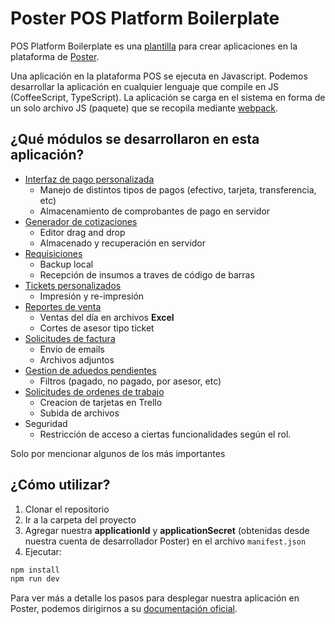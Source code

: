 # Poster POS Platform Boilerplate

POS Platform Boilerplate es una [plantilla](https://github.com/joinposter/pos-platform-boilerplate) para crear aplicaciones en la plataforma de [Poster](https://joinposter.com).

Una aplicación en la plataforma POS se ejecuta en Javascript. Podemos desarrollar la aplicación en cualquier lenguaje que compile en JS (CoffeeScript, TypeScript). La aplicación se carga en el sistema en forma de un solo archivo JS (paquete) que se recopila mediante [webpack](https://webpack.js.org/).

## ¿Qué módulos se desarrollaron en esta aplicación?
* [Interfaz de pago personalizada](https://github.com/lecas93/poster-boilerplate/tree/master/main/app/components/payment-interface)
    * Manejo de distintos tipos de pagos (efectivo, tarjeta, transferencia, etc)
    * Almacenamiento de comprobantes de pago en servidor
* [Generador de cotizaciones](https://github.com/lecas93/poster-boilerplate/tree/master/main/app/components/cotizacion)
    * Editor drag and drop
    * Almacenado y recuperación en servidor
* [Requisiciones](https://github.com/lecas93/poster-boilerplate/tree/master/main/app/components/requisicion)
    * Backup local
    * Recepción de insumos a traves de código de barras
* [Tickets personalizados](https://github.com/lecas93/poster-boilerplate/tree/master/main/app/components/util)
    * Impresión y re-impresión
* [Reportes de venta](https://github.com/lecas93/poster-boilerplate/tree/master/main/app/components/reporte)
    * Ventas del día en archivos **Excel**
    * Cortes de asesor tipo ticket
* [Solicitudes de factura](https://github.com/lecas93/poster-boilerplate/tree/master/main/app/components/factura)
    * Envio de emails
    * Archivos adjuntos
* [Gestion de aduedos pendientes](https://github.com/lecas93/poster-boilerplate/tree/master/main/app/components/util/AdeudosManager)
    * Filtros (pagado, no pagado, por asesor, etc)
* [Solicitudes de ordenes de trabajo](https://github.com/lecas93/poster-boilerplate/tree/master/main/app/components/orden-trabajo)
    * Creacion de tarjetas en Trello
    * Subida de archivos
* Seguridad
    * Restricción de acceso a ciertas funcionalidades según el rol.

Solo por mencionar algunos de los más importantes

## ¿Cómo utilizar?

1. Clonar el repositorio
2. Ir a la carpeta del proyecto
3. Agregar nuestra **applicationId** y **applicationSecret** (obtenidas desde nuestra cuenta de desarrollador Poster) en el archivo `manifest.json`
4. Ejecutar:
```bash
npm install 
npm run dev
```

Para ver más a detalle los pasos para desplegar nuestra aplicación en Poster, podemos dirigirnos a su [documentación oficial](https://dev.joinposter.com/en/docs/v3/pos/start).
